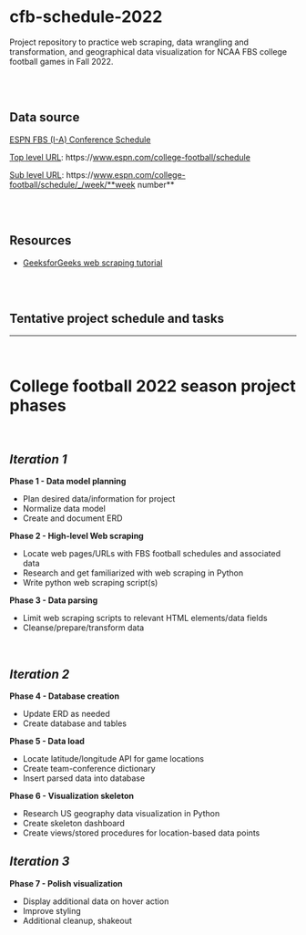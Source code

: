 # cfb-schedule-2022
Project repository to practice web scraping, data wrangling and transformation, and geographical data visualization for NCAA FBS college football games in Fall 2022.

<br>
<br>

## Data source
[ESPN FBS (I-A) Conference Schedule](https://www.espn.com/college-football/schedule)

<u>Top level URL</u>: https://[]()www.espn.com/college-football/schedule


<u>Sub level URL</u>: https://[]()www.espn.com/college-football/schedule/_/week/**week number**


<br>
<br>

## Resources
- [GeeksforGeeks web scraping tutorial](https://www.geeksforgeeks.org/python-web-scraping-tutorial/)

<br>
<br>

## Tentative project schedule and tasks
----

<br>

# College football 2022 season project phases

<br>

## _Iteration 1_
__Phase 1 - Data model planning__
- Plan desired data/information for project
- Normalize data model
- Create and document ERD

__Phase 2 - High-level Web scraping__
- Locate web pages/URLs with FBS football schedules and associated data
- Research and get familiarized with web scraping in Python
- Write python web scraping script(s)

__Phase 3 - Data parsing__
- Limit web scraping scripts to relevant HTML elements/data fields
- Cleanse/prepare/transform data

<br>

## _Iteration 2_

__Phase 4 - Database creation__
- Update ERD as needed
- Create database and tables

__Phase 5 - Data load__
- Locate latitude/longitude API for game locations
- Create team-conference dictionary
- Insert parsed data into database

__Phase 6 - Visualization skeleton__
- Research US geography data visualization in Python
- Create skeleton dashboard
- Create views/stored procedures for location-based data points

## _Iteration 3_

__Phase 7 - Polish visualization__
- Display additional data on hover action
- Improve styling
- Additional cleanup, shakeout
